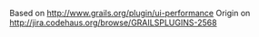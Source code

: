 Based on http://www.grails.org/plugin/ui-performance
Origin on http://jira.codehaus.org/browse/GRAILSPLUGINS-2568
